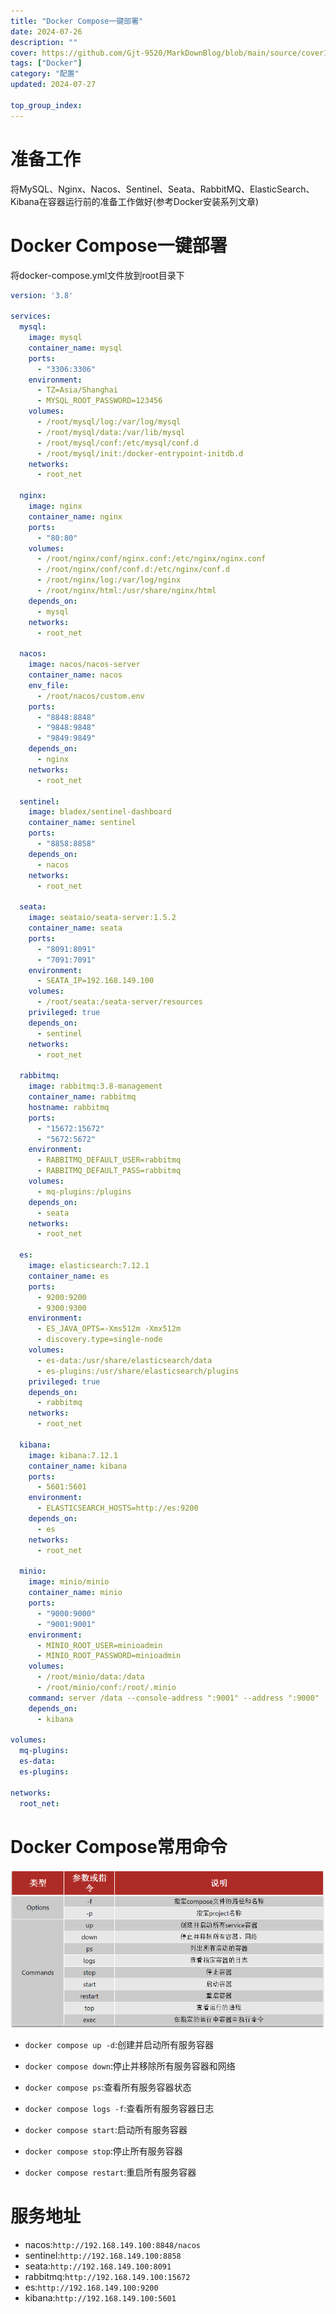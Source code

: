 ```yaml
---
title: "Docker Compose一键部署"
date: 2024-07-26
description: ""
cover: https://github.com/Gjt-9520/MarkDownBlog/blob/main/source/coverImages/Bimage-135/Bimage82.jpg?raw=true
tags: ["Docker"]
category: "配置"
updated: 2024-07-27
  
top_group_index: 
---
```


# 准备工作

将MySQL、Nginx、Nacos、Sentinel、Seata、RabbitMQ、ElasticSearch、Kibana在容器运行前的准备工作做好(参考Docker安装系列文章)

# Docker Compose一键部署

将docker-compose.yml文件放到root目录下

```yml
version: '3.8'

services:
  mysql:
    image: mysql
    container_name: mysql
    ports:
      - "3306:3306"
    environment:
      - TZ=Asia/Shanghai
      - MYSQL_ROOT_PASSWORD=123456
    volumes:
      - /root/mysql/log:/var/log/mysql
      - /root/mysql/data:/var/lib/mysql
      - /root/mysql/conf:/etc/mysql/conf.d
      - /root/mysql/init:/docker-entrypoint-initdb.d
    networks:
      - root_net

  nginx:
    image: nginx
    container_name: nginx
    ports:
      - "80:80"
    volumes:
      - /root/nginx/conf/nginx.conf:/etc/nginx/nginx.conf
      - /root/nginx/conf/conf.d:/etc/nginx/conf.d
      - /root/nginx/log:/var/log/nginx
      - /root/nginx/html:/usr/share/nginx/html
    depends_on:
      - mysql
    networks:
      - root_net

  nacos:
    image: nacos/nacos-server
    container_name: nacos
    env_file:
      - /root/nacos/custom.env
    ports:
      - "8848:8848"
      - "9848:9848"
      - "9849:9849"
    depends_on:
      - nginx
    networks:
      - root_net

  sentinel:
    image: bladex/sentinel-dashboard
    container_name: sentinel
    ports:
      - "8858:8858"
    depends_on:
      - nacos
    networks:
      - root_net

  seata:
    image: seataio/seata-server:1.5.2
    container_name: seata
    ports:
      - "8091:8091"
      - "7091:7091"
    environment:
      - SEATA_IP=192.168.149.100
    volumes:
      - /root/seata:/seata-server/resources
    privileged: true
    depends_on:
      - sentinel
    networks:
      - root_net

  rabbitmq:
    image: rabbitmq:3.8-management
    container_name: rabbitmq
    hostname: rabbitmq
    ports:
      - "15672:15672"
      - "5672:5672"
    environment:
      - RABBITMQ_DEFAULT_USER=rabbitmq
      - RABBITMQ_DEFAULT_PASS=rabbitmq
    volumes:
      - mq-plugins:/plugins
    depends_on:
      - seata
    networks:
      - root_net
  
  es:
    image: elasticsearch:7.12.1
    container_name: es
    ports:
      - 9200:9200
      - 9300:9300
    environment:
      - ES_JAVA_OPTS=-Xms512m -Xmx512m
      - discovery.type=single-node
    volumes:
      - es-data:/usr/share/elasticsearch/data
      - es-plugins:/usr/share/elasticsearch/plugins
    privileged: true
    depends_on:
      - rabbitmq
    networks:
      - root_net
  
  kibana:
    image: kibana:7.12.1
    container_name: kibana
    ports:
      - 5601:5601
    environment:
      - ELASTICSEARCH_HOSTS=http://es:9200
    depends_on:
      - es
    networks:
      - root_net
      
  minio:
    image: minio/minio
    container_name: minio
    ports:
      - "9000:9000"
      - "9001:9001"
    environment:
      - MINIO_ROOT_USER=minioadmin
      - MINIO_ROOT_PASSWORD=minioadmin
    volumes:
      - /root/minio/data:/data
      - /root/minio/conf:/root/.minio
    command: server /data --console-address ":9001" --address ":9000"
    depends_on:
      - kibana

volumes:
  mq-plugins:
  es-data:
  es-plugins:

networks:
  root_net:
```

# Docker Compose常用命令

![Docker Compose基础命令](../images/DockerCompose基础命令.png)

- `docker compose up -d`:创建并启动所有服务容器
- `docker compose down`:停止并移除所有服务容器和网络

- `docker compose ps`:查看所有服务容器状态
- `docker compose logs -f`:查看所有服务容器日志

- `docker compose start`:启动所有服务容器
- `docker compose stop`:停止所有服务容器
- `docker compose restart`:重启所有服务容器

# 服务地址

- nacos:`http://192.168.149.100:8848/nacos`
- sentinel:`http://192.168.149.100:8858`
- seata:`http://192.168.149.100:8091`
- rabbitmq:`http://192.168.149.100:15672`
- es:`http://192.168.149.100:9200`
- kibana:`http://192.168.149.100:5601`